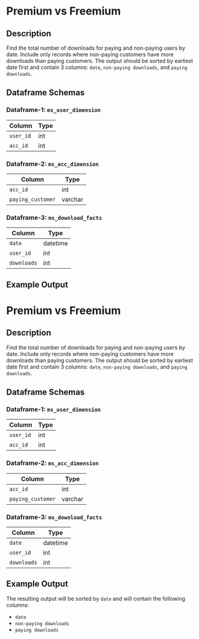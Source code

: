 # Premium vs Freemium

## Description

Find the total number of downloads for paying and non-paying users by date. Include only records where non-paying customers have more downloads than paying customers. The output should be sorted by earliest date first and contain 3 columns: `date`, `non-paying downloads`, and `paying downloads`.

## Dataframe Schemas

### Dataframe-1: `ms_user_dimension`

| Column  | Type |
|---------|------|
| `user_id` | int  |
| `acc_id`  | int  |

### Dataframe-2: `ms_acc_dimension`

| Column          | Type   |
|-----------------|--------|
| `acc_id`        | int    |
| `paying_customer` | varchar |

### Dataframe-3: `ms_download_facts`

| Column    | Type     |
|-----------|----------|
| `date`    | datetime |
| `user_id` | int      |
| `downloads` | int    |

## Example Output

# Premium vs Freemium

## Description

Find the total number of downloads for paying and non-paying users by date. Include only records where non-paying customers have more downloads than paying customers. The output should be sorted by earliest date first and contain 3 columns: `date`, `non-paying downloads`, and `paying downloads`.

## Dataframe Schemas

### Dataframe-1: `ms_user_dimension`

| Column  | Type |
|---------|------|
| `user_id` | int  |
| `acc_id`  | int  |

### Dataframe-2: `ms_acc_dimension`

| Column          | Type   |
|-----------------|--------|
| `acc_id`        | int    |
| `paying_customer` | varchar |

### Dataframe-3: `ms_download_facts`

| Column    | Type     |
|-----------|----------|
| `date`    | datetime |
| `user_id` | int      |
| `downloads` | int    |

## Example Output

The resulting output will be sorted by `date` and will contain the following columns:

- `date`
- `non-paying downloads`
- `paying downloads`
